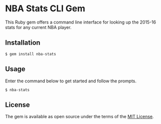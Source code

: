 # NBA Stats CLI Gem

This Ruby gem offers a command line interface for looking up the 2015-16 stats for any current NBA player.

## Installation

    $ gem install nba-stats

## Usage

Enter the command below to get started and follow the prompts.

    $ nba-stats

## License

The gem is available as open source under the terms of the [MIT License](http://opensource.org/licenses/MIT).
